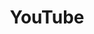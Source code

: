---
icon: fa-brands fa-youtube
title: YouTube
description: Watch (and possibly laugh at) some gaming videos of mine here.
redirect_to: https://youtube.com/@f78.
---